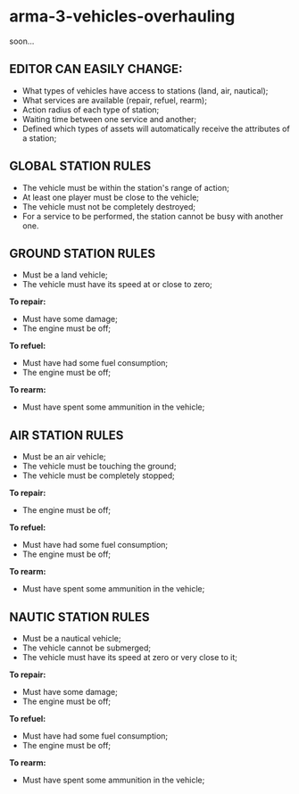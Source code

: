 # arma-3-vehicles-overhauling
soon...

## EDITOR CAN EASILY CHANGE:

- What types of vehicles have access to stations (land, air, nautical);
- What services are available (repair, refuel, rearm);
- Action radius of each type of station;
- Waiting time between one service and another;
- Defined which types of assets will automatically receive the attributes of a station;

## GLOBAL STATION RULES

- The vehicle must be within the station's range of action;
- At least one player must be close to the vehicle;
- The vehicle must not be completely destroyed;
- For a service to be performed, the station cannot be busy with another one.

## GROUND STATION RULES

- Must be a land vehicle;
- The vehicle must have its speed at or close to zero;

**To repair:**
- Must have some damage;
- The engine must be off;

**To refuel:**
- Must have had some fuel consumption;
- The engine must be off;

**To rearm:**
- Must have spent some ammunition in the vehicle;

## AIR STATION RULES

- Must be an air vehicle;
- The vehicle must be touching the ground;
- The vehicle must be completely stopped;

**To repair:**
- The engine must be off;

**To refuel:**
- Must have had some fuel consumption;
- The engine must be off;

**To rearm:**
- Must have spent some ammunition in the vehicle;

## NAUTIC STATION RULES

- Must be a nautical vehicle;
- The vehicle cannot be submerged;
- The vehicle must have its speed at zero or very close to it;

**To repair:**
- Must have some damage;
- The engine must be off;

**To refuel:**
- Must have had some fuel consumption;
- The engine must be off;

**To rearm:**
- Must have spent some ammunition in the vehicle;
